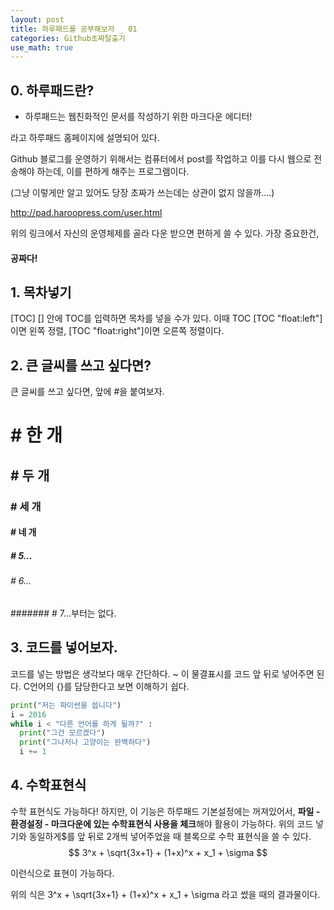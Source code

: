 ```yaml
---
layout: post
title: 하루패드를 공부해보자 _ 01
categories: Github초짜탈출기
use_math: true
---
```


## 0. 하루패드란? 

* 하루패드는 웹친화적인 문서를 작성하기 위한 마크다운 에디터! 

라고 하루패드 홈페이지에 설명되어 있다. 

Github 블로그를 운영하기 위해서는 컴퓨터에서 post를 작업하고 이를 다시 웹으로 전송해야 하는데, 이를 편하게 해주는 프로그램이다. 

(그냥 이렇게만 알고 있어도 당장 초짜가 쓰는데는 상관이 없지 않을까....)

http://pad.haroopress.com/user.html

위의 링크에서 자신의 운영체제를 골라 다운 받으면 편하게 쓸 수 있다. 
가장 중요한건,

#### 공짜다!


## 1. 목차넣기 
[TOC]
[] 안에 TOC를 입력하면 목차를 넣을 수가 있다. 
이때 TOC [TOC "float:left"]이면 왼쪽 정렬, [TOC "float:right"]이면 오른쪽 정렬이다. 

## 2. 큰 글씨를 쓰고 싶다면? 

큰 글씨를 쓰고 싶다면, 앞에 #을 붙여보자. 
# # 한 개
## # 두 개
### # 세 개
#### # 네 개
##### # 5...
###### # 6... 
####### # 7...부터는 없다. 


## 3. 코드를 넣어보자.
코드를 넣는 방법은 생각보다 매우 간단하다. 
~ 이 물결표시를 코드 앞 뒤로 넣어주면 된다. 
C언어의 {}를 담당한다고 보면 이해하기 쉽다. 


~~~python
print("저는 파이썬을 씁니다")
i = 2016
while i < "다른 언어를 하게 될까?" : 
  print("그건 모르겠다")
  print("그나저나 고양이는 완벽하다")
  i += 1
~~~


## 4. 수학표현식 
수학 표현식도 가능하다!
하지만, 이 기능은 하루패드 기본설정에는 꺼져있어서, 
**파일 - 환경설정 - 마크다운에 있는 수학표현식 사용을 체크**해야 활용이 가능하다. 
위의 코드 넣기와 동일하게$를 앞 뒤로 2개씩 넣어주었을 때 블록으로 수학 표현식을 쓸 수 있다. 
$$
3^x + \sqrt{3x+1} + (1+x)^x + x_1 + \sigma 
$$

이런식으로 표현이 가능하다. 

위의 식은 
3^x + \sqrt{3x+1} + (1+x)^x + x_1 + \sigma
라고 썼을 때의 결과물이다. 

